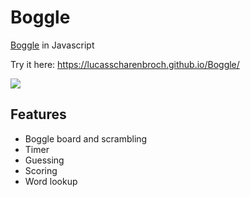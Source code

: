 # Boggle
[Boggle](https://en.wikipedia.org/wiki/Boggle) in Javascript

Try it here: https://lucasscharenbroch.github.io/Boggle/

<image src="Screenshot.png">
  
## Features
- Boggle board and scrambling
- Timer
- Guessing
- Scoring
- Word lookup
